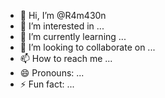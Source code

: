 - 👋 Hi, I’m @R4m430n
- 👀 I’m interested in ...
- 🌱 I’m currently learning ...
- 💞️ I’m looking to collaborate on ...
- 📫 How to reach me ...
- 😄 Pronouns: ...
- ⚡ Fun fact: ...

<!---
R4m430n/R4m430n is a ✨ special ✨ repository because its `README.md` (this file) appears on your GitHub profile.
You can click the Preview link to take a look at your changes.
--->
